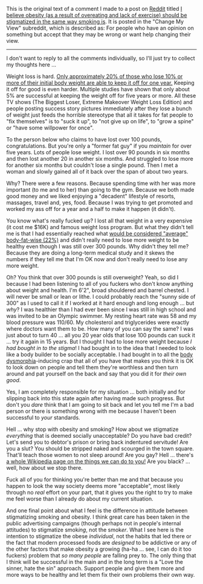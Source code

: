This is the original text of a comment I made to a post on [Reddit][reddit] titled [I believe obesity (as a result of overeating and lack of exercise) should be stigmatized in the same way smoking is][post]. It is posted in the "Change My View" subreddit, which is described as: For people who have an opinion on something but accept that they may be wrong or want help changing their view.

-----

I don't want to reply to all the comments individually, so I'll just try to collect my thoughts here ...

Weight loss is hard. [Only approximately 20% of those who lose 10% or more of their initial body weight are able to keep it off for one year.](http://ajcn.nutrition.org/content/82/1/222S.full) Keeping it off for good is even harder. Multiple studies have shown that only about 5% are successful at keeping the weight off for five years or more. All these TV shows (The Biggest Loser, Extreme Makeover Weight Loss Edition) and people posting success story pictures immediately after they lose a bunch of weight just feeds the horrible stereotype that all it takes for fat people to "fix themselves" is to "suck it up", to "not give up on life", to "grow a spine" or "have some willpower for once".

To the person below who claims to have lost over 100 pounds, congratulations. But you're only a "former fat guy" if you *maintain* for over five years. Lots of people lose weight. I lost over 90 pounds in six months and then lost another 20 in another six months. And struggled to lose more for another six months but couldn't lose a single pound. Then I met a woman and slowly gained all of it back over the span of about two years.

Why? There were a few reasons. Because spending time with her was more important (to me and to her) than going to the gym. Because we both made good money and we liked enjoying a "decadent" lifestyle of resorts, massages, travel and, yes, food. Because I was trying to get promoted and worked my ass off for a year and a half to make it happen (it didn't).

You know what's really fucked up? I lost all that weight in a very expensive (it cost me $16K) and famous weight loss program. But what they didn't tell me is that I had essentially reached what [would be considered "average" body-fat-wise (22%)](http://www.builtlean.com/2010/08/03/ideal-body-fat-percentage-chart/) and didn't really need to lose more weight to be healthy even though I was still over 300 pounds. Why didn't they tell me? Because they are doing a long-term medical study and it skews the numbers if they tell me that I'm OK now and don't really need to lose any more weight.

Oh? You think that over 300 pounds is still overweight? Yeah, so did I because I had been listening to all of you fuckers who don't know anything about weight and health. I'm 6'2", broad shouldered and barrel chested. I will never be small or lean or lithe. I could probably reach the "sunny side of 300" as I used to call it if I worked at it hard enough and long enough ... but *why*? I was healthier than I had ever been since I was still in high school and was invited to be an Olympic swimmer. My resting heart rate was 58 and my blood pressure was 110/60. My cholesterol and triglycerides were exactly where doctors want them to be. How many of you can say the same? I was just about to turn 40 ... all you 20 year olds that lose 100 pounds can suck it ... try it again in 15 years. But I thought I had to lose more weight because *I had bought in to the stigma*! I had bought in to the idea that I needed to look like a body builder to be socially acceptable. I had bought in to all the [body dysmorphia](http://en.wikipedia.org/wiki/Body_dysmorphic_disorder)-inducing crap that all of you have that makes you think it is OK to look down on people and tell them they're worthless and then turn around and pat yourself on the back and say that you did it for *their own good*.

Yes, I am completely responsible for my situation ... both initially and for slipping back into this state again after having made such progress. But don't you *dare* think that I am going to sit back and let you tell me I'm a bad person or there is something wrong with me because I haven't been successful to *your* standards.

Hell ... why stop with obesity and smoking? How about we stigmatize *everything* that is deemed socially unacceptable? Do you have bad credit? Let's send you to debtor's prison or bring back indentured servitude! Are you a slut? You should be stripped naked and scourged in the town square. That'll teach those women to not sleep around! Are you gay? Hell ... there's [a whole Wikipedia page on the things we can do to you!](http://en.wikipedia.org/wiki/History_of_violence_against_LGBT_people_in_the_United_States) Are you black? ... well, how about we stop there.

Fuck all of you for thinking you're better than me and that because you happen to look the way society deems more "acceptable", most likely through no *real* effort on your part, that it gives you the right to try to make me feel worse than I already do about my current situation.

And one final point about what I feel is the difference in attitude between stigmatizing smoking and obesity. I think great care has been taken in the public advertising campaigns (though perhaps not in people's internal attitudes) to stigmatize smok*ing*, not the smok*er*. What I see here is the intention to stigmatize the obese *individual*, not the habits that led there or the fact that modern processed foods are *designed* to be addictive or any of the other factors that make obesity a growing (ha-ha ... see, I can do it too fuckers) problem that *so many people* are falling prey to. The only thing that I think will be successful in the main and in the long term is a "Love the sinner, hate the sin" approach. Support people and give them more and more ways to be healthy and let them fix their own problems their own way.

[reddit]: http://www.reddit.com
[post]: http://www.reddit.com/r/changemyview/comments/1ipzt7/i_believe_obesity_as_a_result_of_overeating_and/
